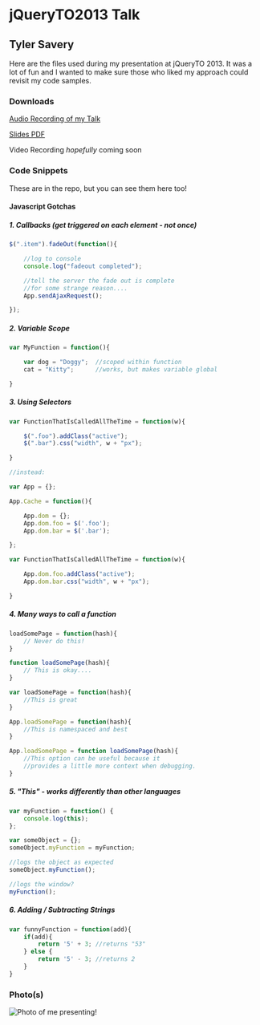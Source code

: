 # jQueryTO2013 Talk
## Tyler Savery

Here are the files used during my presentation at jQueryTO 2013. It was a lot of fun and I wanted to make sure those who liked my approach could revisit my code samples. 

### Downloads

[Audio Recording of my Talk](https://soundcloud.com/tylersavery/jquery-to-2013-talk)

[Slides PDF](https://raw.github.com/tylersavery/jQueryTO2013/master/slideshow.pdf)

Video Recording *hopefully* coming soon


### Code Snippets
These are in the repo, but you can see them here too!

#### Javascript Gotchas

##### 1. Callbacks (get triggered on each element - not once)
```javascript
$(".item").fadeOut(function(){

	//log to console
	console.log("fadeout completed");

	//tell the server the fade out is complete
	//for some strange reason....
	App.sendAjaxRequest();

});
```

##### 2. Variable Scope
```javascript
var MyFunction = function(){

	var dog = "Doggy";  //scoped within function
	cat = "Kitty"; 		//works, but makes variable global

}
```

##### 3. Using Selectors
```javascript
var FunctionThatIsCalledAllTheTime = function(w){

	$(".foo").addClass("active");
	$(".bar").css("width", w + "px");

}

//instead:

var App = {};

App.Cache = function(){

	App.dom = {};
	App.dom.foo = $('.foo');
	App.dom.bar = $('.bar');

};

var FunctionThatIsCalledAllTheTime = function(w){

	App.dom.foo.addClass("active");
	App.dom.bar.css("width", w + "px");

}
```

##### 4. Many ways to call a function
```javascript
loadSomePage = function(hash){
	// Never do this!
}

function loadSomePage(hash){
	// This is okay....
}

var loadSomePage = function(hash){
	//This is great
}

App.loadSomePage = function(hash){
	//This is namespaced and best
}

App.loadSomePage = function loadSomePage(hash){
	//This option can be useful because it 
	//provides a little more context when debugging.
}
```

##### 5. "This" - works differently than other languages
```javascript
var myFunction = function() {
    console.log(this);
};

var someObject = {};            
someObject.myFunction = myFunction; 

//logs the object as expected
someObject.myFunction();     

//logs the window?
myFunction();   
```

##### 6. Adding / Subtracting Strings
```javascript
var funnyFunction = function(add){
	if(add){
		return '5' + 3; //returns "53"
	} else {
		return '5' - 3; //returns 2
	}
}
```

### Photo(s)

 ![Photo of me presenting!](https://raw.github.com/tylersavery/jQueryTO2013/master/photo.jpg "Photo of me presenting!")